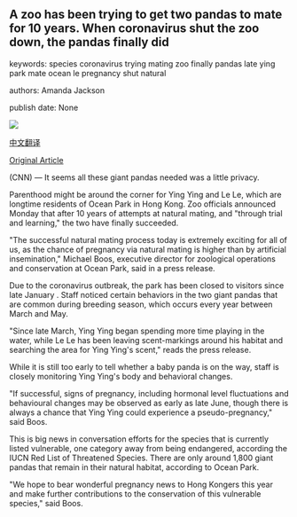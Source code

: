 ## A zoo has been trying to get two pandas to mate for 10 years. When coronavirus shut the zoo down, the pandas finally did

keywords: species coronavirus trying mating zoo finally pandas late ying park mate ocean le pregnancy shut natural

authors: Amanda Jackson

publish date: None

![](https://cdn.cnn.com/cnnnext/dam/assets/200406161412-ocean-park-pandas-super-tease.jpg)

[中文翻译](A%20zoo%20has%20been%20trying%20to%20get%20two%20pandas%20to%20mate%20for%2010%20years.%20When%20coronavirus%20shut%20the%20zoo%20down%2C%20the%20pandas%20finally%20did_zh.md)

[Original Article](https://edition.cnn.com/travel/article/pandas-mate-ocean-park-trnd/index.html)

(CNN) — It seems all these giant pandas needed was a little privacy.

Parenthood might be around the corner for Ying Ying and Le Le, which are longtime residents of Ocean Park in Hong Kong. Zoo officials announced Monday that after 10 years of attempts at natural mating, and "through trial and learning," the two have finally succeeded.

"The successful natural mating process today is extremely exciting for all of us, as the chance of pregnancy via natural mating is higher than by artificial insemination," Michael Boos, executive director for zoological operations and conservation at Ocean Park, said in a press release.

Due to the coronavirus outbreak, the park has been closed to visitors since late January . Staff noticed certain behaviors in the two giant pandas that are common during breeding season, which occurs every year between March and May.

"Since late March, Ying Ying began spending more time playing in the water, while Le Le has been leaving scent-markings around his habitat and searching the area for Ying Ying's scent," reads the press release.

While it is still too early to tell whether a baby panda is on the way, staff is closely monitoring Ying Ying's body and behavioral changes.

"If successful, signs of pregnancy, including hormonal level fluctuations and behavioural changes may be observed as early as late June, though there is always a chance that Ying Ying could experience a pseudo-pregnancy," said Boos.

This is big news in conversation efforts for the species that is currently listed vulnerable, one category away from being endangered, according the IUCN Red List of Threatened Species. There are only around 1,800 giant pandas that remain in their natural habitat, according to Ocean Park.

"We hope to bear wonderful pregnancy news to Hong Kongers this year and make further contributions to the conservation of this vulnerable species," said Boos.